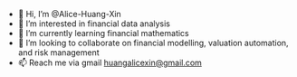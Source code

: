 - 👋 Hi, I’m @Alice-Huang-Xin
- 👀 I’m interested in financial data analysis
- 🌱 I’m currently learning financial mathematics
- 💞️ I’m looking to collaborate on financial modelling, valuation automation, and risk management
- 📫 Reach me via gmail huangalicexin@gmail.com

<!---
Alice-Huang-Xin/Alice-Huang-Xin is a ✨ special ✨ repository because its `README.md` (this file) appears on your GitHub profile.
You can click the Preview link to take a look at your changes.
--->
